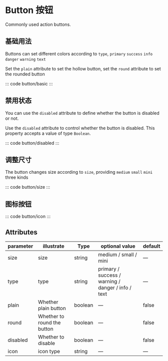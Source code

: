 <script setup>
import basic from 'exam/button/basic.vue'
import disabled from 'exam/button/disabled.vue'
import size from 'exam/button/size.vue'
import icon from 'exam/button/icon.vue'
</script>

# Button 按钮

Commonly used action buttons.

## 基础用法

Buttons can set different colors according to `type`, `primary` `success` `info` `danger` `warning` `text`

Set the `plain` attribute to set the hollow button, set the `round` attribute to set the rounded button

::: code button/basic
<basic></basic>
:::

## 禁用状态

You can use the `disabled` attribute to define whether the button is disabled or not.

Use the `disabled` attribute to control whether the button is disabled. This property accepts a value of type `Boolean`.

::: code button/disabled
<disabled></disabled>
:::

## 调整尺寸

The button changes size according to `size`, providing `medium` `small` `mini` three kinds

::: code button/size
<size></size>
:::

## 图标按钮

::: code button/icon
<icon></icon>
:::

## Attributes

| parameter | illustrate                  | Type    | optional value                                     | default |
| --------- | --------------------------- | ------- | -------------------------------------------------- | ------- |
| size      | size                        | string  | medium / small / mini                              | —       |
| type      | type                        | string  | primary / success / warning / danger / info / text | —       |
| plain     | Whether plain button        | boolean | —                                                  | false   |
| round     | Whether to round the button | boolean | —                                                  | false   |
| disabled  | Whether to disable          | boolean | —                                                  | false   |
| icon      | icon type                   | string  | —                                                  | —       |
